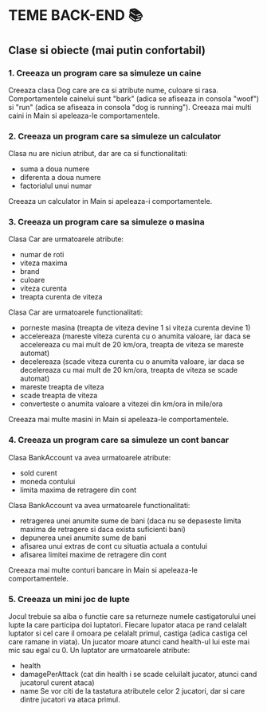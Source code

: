 # TEME BACK-END 📚

## Clase si obiecte (mai putin confortabil)

### 1. Creeaza un program care sa simuleze un caine
Creeaza clasa Dog care are ca si atribute nume, culoare si rasa.
Comportamentele cainelui sunt "bark" (adica se afiseaza in consola "woof") si "run" (adica se afiseaza in consola "dog is running").
Creeaza mai multi caini in Main si apeleaza-le comportamentele.

### 2. Creeaza un program care sa simuleze un calculator
Clasa nu are niciun atribut, dar are ca si functionalitati:
* suma a doua numere
* diferenta a doua numere
* factorialul unui numar

Creeaza un calculator in Main si apeleaza-i comportamentele.

### 3. Creeaza un program care sa simuleze o masina
Clasa Car are urmatoarele atribute:
* numar de roti
* viteza maxima
* brand
* culoare
* viteza curenta
* treapta curenta de viteza

Clasa Car are urmatoarele functionalitati:
* porneste masina (treapta de viteza devine 1 si viteza curenta devine 1)
* accelereaza (mareste viteza curenta cu o anumita valoare, iar daca se accelereaza cu mai mult de 20 km/ora, treapta de viteza se mareste automat)
* decelereaza (scade viteza curenta cu o anumita valoare, iar daca se decelereaza cu mai mult de 20 km/ora, treapta de viteza se scade automat)
* mareste treapta de viteza
* scade treapta de viteza
* converteste o anumita valoare a vitezei din km/ora in mile/ora

Creeaza mai multe masini in Main si apeleaza-le comportamentele.

### 4. Creeaza un program care sa simuleze un cont bancar
Clasa BankAccount va avea urmatoarele atribute:
* sold curent
* moneda contului
* limita maxima de retragere din cont

Clasa BankAccount va avea urmatoarele functionalitati:
* retragerea unei anumite sume de bani (daca nu se depaseste limita maxima de retragere si daca exista suficienti bani)
* depunerea unei anumite sume de bani
* afisarea unui extras de cont cu situatia actuala a contului
* afisarea limitei maxime de retragere din cont

Creeaza mai multe conturi bancare in Main si apeleaza-le comportamentele.  

### 5. Creeaza un mini joc de lupte
Jocul trebuie sa aiba o functie care sa returneze numele castigatorului unei lupte la care participa doi luptatori.
Fiecare lupator ataca pe rand celalalt luptator si cel care il omoara pe celalalt primul, castiga (adica castiga cel care ramane in viata).
Un jucator moare atunci cand health-ul lui este mai mic sau egal cu 0.
Un luptator are urmatoarele atribute:
* health
* damagePerAttack (cat din health i se scade celuilalt jucator, atunci cand jucatorul curent ataca)
* name
Se vor citi de la tastatura atributele celor 2 jucatori, dar si care dintre jucatori va ataca primul.
